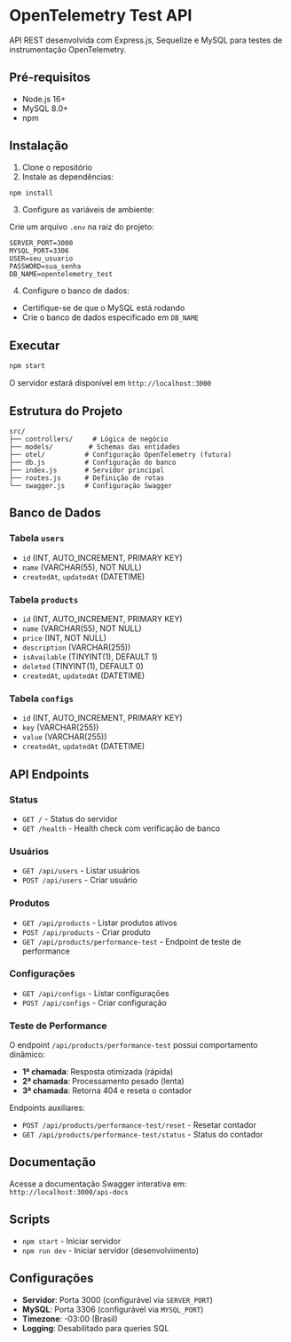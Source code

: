 # OpenTelemetry Test API

API REST desenvolvida com Express.js, Sequelize e MySQL para testes de instrumentação OpenTelemetry.

## Pré-requisitos

- Node.js 16+
- MySQL 8.0+
- npm

## Instalação

1. Clone o repositório
2. Instale as dependências:

```bash
npm install
```

3. Configure as variáveis de ambiente:

Crie um arquivo `.env` na raiz do projeto:

```env
SERVER_PORT=3000
MYSQL_PORT=3306
USER=seu_usuario
PASSWORD=sua_senha
DB_NAME=opentelemetry_test
```

4. Configure o banco de dados:

- Certifique-se de que o MySQL está rodando
- Crie o banco de dados especificado em `DB_NAME`

## Executar

```bash
npm start
```

O servidor estará disponível em `http://localhost:3000`

## Estrutura do Projeto

```
src/
├── controllers/     # Lógica de negócio
├── models/         # Schemas das entidades
├── otel/          # Configuração OpenTelemetry (futura)
├── db.js          # Configuração do banco
├── index.js       # Servidor principal
├── routes.js      # Definição de rotas
└── swagger.js     # Configuração Swagger
```

## Banco de Dados

### Tabela `users`

- `id` (INT, AUTO_INCREMENT, PRIMARY KEY)
- `name` (VARCHAR(55), NOT NULL)
- `createdAt`, `updatedAt` (DATETIME)

### Tabela `products`

- `id` (INT, AUTO_INCREMENT, PRIMARY KEY)
- `name` (VARCHAR(55), NOT NULL)
- `price` (INT, NOT NULL)
- `description` (VARCHAR(255))
- `isAvailable` (TINYINT(1), DEFAULT 1)
- `deleted` (TINYINT(1), DEFAULT 0)
- `createdAt`, `updatedAt` (DATETIME)

### Tabela `configs`

- `id` (INT, AUTO_INCREMENT, PRIMARY KEY)
- `key` (VARCHAR(255))
- `value` (VARCHAR(255))
- `createdAt`, `updatedAt` (DATETIME)

## API Endpoints

### Status

- `GET /` - Status do servidor
- `GET /health` - Health check com verificação de banco

### Usuários

- `GET /api/users` - Listar usuários
- `POST /api/users` - Criar usuário

### Produtos

- `GET /api/products` - Listar produtos ativos
- `POST /api/products` - Criar produto
- `GET /api/products/performance-test` - Endpoint de teste de performance

### Configurações

- `GET /api/configs` - Listar configurações
- `POST /api/configs` - Criar configuração

### Teste de Performance

O endpoint `/api/products/performance-test` possui comportamento dinâmico:

- **1ª chamada**: Resposta otimizada (rápida)
- **2ª chamada**: Processamento pesado (lenta)
- **3ª chamada**: Retorna 404 e reseta o contador

Endpoints auxiliares:

- `POST /api/products/performance-test/reset` - Resetar contador
- `GET /api/products/performance-test/status` - Status do contador

## Documentação

Acesse a documentação Swagger interativa em:
`http://localhost:3000/api-docs`

## Scripts

- `npm start` - Iniciar servidor
- `npm run dev` - Iniciar servidor (desenvolvimento)

## Configurações

- **Servidor**: Porta 3000 (configurável via `SERVER_PORT`)
- **MySQL**: Porta 3306 (configurável via `MYSQL_PORT`)
- **Timezone**: -03:00 (Brasil)
- **Logging**: Desabilitado para queries SQL
